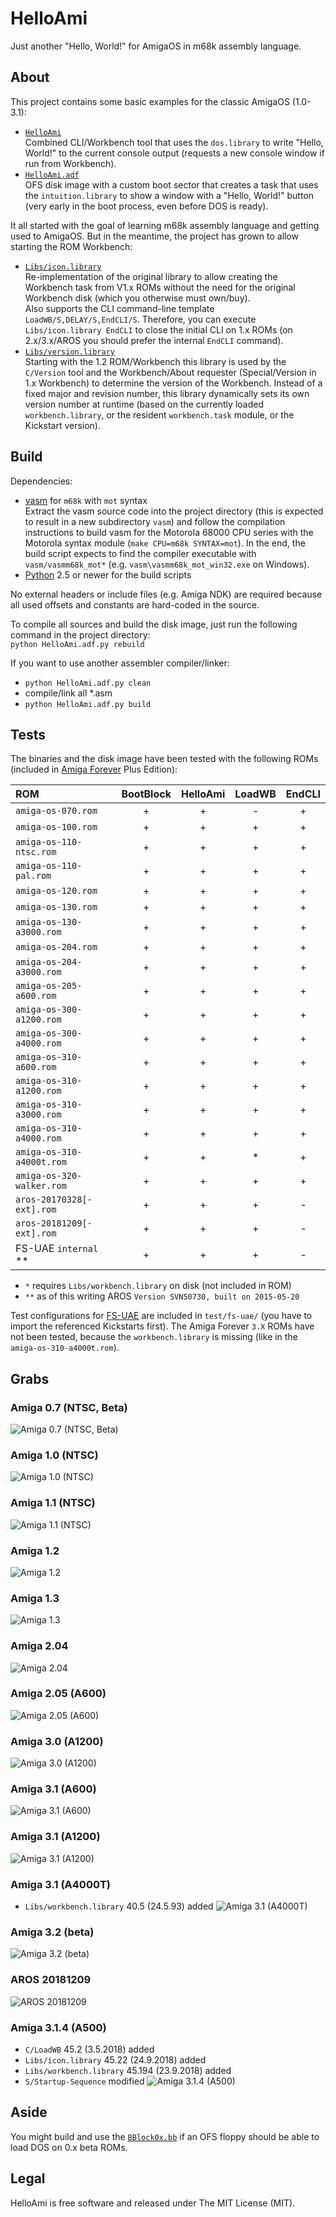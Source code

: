 HelloAmi
========

Just another "Hello, World!" for AmigaOS in m68k assembly language.


About
-----

This project contains some basic examples for the classic AmigaOS (1.0-3.1):  
  - [`HelloAmi`](HelloAmi.asm)  
    Combined CLI/Workbench tool that uses the `dos.library`
    to write "Hello, World!" to the current console output
    (requests a new console window if run from Workbench).
  - [`HelloAmi.adf`](HelloAmi.adf.asm)  
    OFS disk image with a custom boot sector that creates a task that
    uses the `intuition.library` to show a window with a "Hello, World!"
    button (very early in the boot process, even before DOS is ready).

It all started with the goal of learning m68k assembly language
and getting used to AmigaOS. But in the meantime, the
project has grown to allow starting the ROM Workbench:  
  - [`Libs/icon.library`](Libs/icon.library.asm)  
    Re-implementation of the original library to allow creating the Workbench
    task from V1.x ROMs without the need for the original Workbench disk
    (which you otherwise must own/buy).  
    Also supports the CLI command-line template `LoadWB/S,DELAY/S,EndCLI/S`.
    Therefore, you can execute `Libs/icon.library EndCLI`
    to close the initial CLI on 1.x ROMs
    (on 2.x/3.x/AROS you should prefer the internal `EndCLI` command).
  - [`Libs/version.library`](Libs/version.library.asm)  
    Starting with the 1.2 ROM/Workbench this library is used by the `C/Version`
    tool and the Workbench/About requester (Special/Version in 1.x Workbench)
    to determine the version of the Workbench. Instead of a fixed major and
    revision number, this library dynamically sets its own version number at
    runtime (based on the currently loaded `workbench.library`, or the
    resident `workbench.task` module, or the Kickstart version).


Build
-----

Dependencies:
  - [vasm](http://sun.hasenbraten.de/vasm/) for `m68k` with `mot` syntax  
    Extract the vasm source code into the project directory (this is expected
    to result in a new subdirectory `vasm`) and follow the compilation
    instructions to build vasm for the Motorola 68000 CPU series with
    the Motorola syntax module (`make CPU=m68k SYNTAX=mot`). In the end,
    the build script expects to find the compiler executable with
    `vasm/vasmm68k_mot*` (e.g. `vasm\vasmm68k_mot_win32.exe` on Windows).
  - [Python](https://www.python.org/) 2.5 or newer for the build scripts

No external headers or include files (e.g. Amiga NDK) are required
because all used offsets and constants are hard-coded in the source.

To compile all sources and build the disk image, just
run the following command in the project directory:  
`python HelloAmi.adf.py rebuild`

If you want to use another assembler compiler/linker:  
  - `python HelloAmi.adf.py clean`
  - compile/link all *.asm
  - `python HelloAmi.adf.py build`


Tests
-----

The binaries and the disk image have been tested with the following ROMs
(included in [Amiga Forever](https://www.amigaforever.com/) Plus Edition):

| ROM                       | BootBlock | HelloAmi | LoadWB | EndCLI |
|:--------------------------|:---------:|:--------:|:------:|:------:|
| `amiga-os-070.rom`        |     +     |    +     |   -    |   +    |
| `amiga-os-100.rom`        |     +     |    +     |   +    |   +    |
| `amiga-os-110-ntsc.rom`   |     +     |    +     |   +    |   +    |
| `amiga-os-110-pal.rom`    |     +     |    +     |   +    |   +    |
| `amiga-os-120.rom`        |     +     |    +     |   +    |   +    |
| `amiga-os-130.rom`        |     +     |    +     |   +    |   +    |
| `amiga-os-130-a3000.rom`  |     +     |    +     |   +    |   +    |
| `amiga-os-204.rom`        |     +     |    +     |   +    |   +    |
| `amiga-os-204-a3000.rom`  |     +     |    +     |   +    |   +    |
| `amiga-os-205-a600.rom`   |     +     |    +     |   +    |   +    |
| `amiga-os-300-a1200.rom`  |     +     |    +     |   +    |   +    |
| `amiga-os-300-a4000.rom`  |     +     |    +     |   +    |   +    |
| `amiga-os-310-a600.rom`   |     +     |    +     |   +    |   +    |
| `amiga-os-310-a1200.rom`  |     +     |    +     |   +    |   +    |
| `amiga-os-310-a3000.rom`  |     +     |    +     |   +    |   +    |
| `amiga-os-310-a4000.rom`  |     +     |    +     |   +    |   +    |
| `amiga-os-310-a4000t.rom` |     +     |    +     |   *    |   +    |
| `amiga-os-320-walker.rom` |     +     |    +     |   +    |   +    |
| `aros-20170328[-ext].rom` |     +     |    +     |   +    |   -    |
| `aros-20181209[-ext].rom` |     +     |    +     |   +    |   -    |
| FS-UAE `internal` **      |     +     |    +     |   +    |   -    |

  - `*` requires `Libs/workbench.library` on disk (not included in ROM)
  - `**` as of this writing AROS `Version SVN50730, built on 2015-05-20`

Test configurations for [FS-UAE](https://fs-uae.net/) are included in
`test/fs-uae/` (you have to import the referenced Kickstarts first).
The Amiga Forever `3.X` ROMs have not been tested, because the
`workbench.library` is missing (like in the `amiga-os-310-a4000t.rom`).


Grabs
-----

### Amiga 0.7 (NTSC, Beta)
![Amiga 0.7 (NTSC, Beta)](test/fs-uae/H/HelloAmi-amiga-os-070.png)
### Amiga 1.0 (NTSC)
![Amiga 1.0 (NTSC)](test/fs-uae/H/HelloAmi-amiga-os-100.png)
### Amiga 1.1 (NTSC)
![Amiga 1.1 (NTSC)](test/fs-uae/H/HelloAmi-amiga-os-110-ntsc.png)
### Amiga 1.2
![Amiga 1.2](test/fs-uae/H/HelloAmi-amiga-os-120.png)
### Amiga 1.3
![Amiga 1.3](test/fs-uae/H/HelloAmi-amiga-os-130.png)
### Amiga 2.04  
![Amiga 2.04](test/fs-uae/H/HelloAmi-amiga-os-204.png)
### Amiga 2.05 (A600)
![Amiga 2.05 (A600)](test/fs-uae/H/HelloAmi-amiga-os-205-a600.png)
### Amiga 3.0 (A1200)
![Amiga 3.0 (A1200)](test/fs-uae/H/HelloAmi-amiga-os-300-a1200.png)
### Amiga 3.1 (A600)
![Amiga 3.1 (A600)](test/fs-uae/H/HelloAmi-amiga-os-310-a600.png)
### Amiga 3.1 (A1200)
![Amiga 3.1 (A1200)](test/fs-uae/H/HelloAmi-amiga-os-310-a1200.png)
### Amiga 3.1 (A4000T)
  - `Libs/workbench.library` 40.5 (24.5.93) added
![Amiga 3.1 (A4000T)](test/fs-uae/H/HelloAmi-amiga-os-310-a4000t.png)
### Amiga 3.2 (beta)
![Amiga 3.2 (beta)](test/fs-uae/H/HelloAmi-amiga-os-320-walker.png)
### AROS 20181209
![AROS 20181209](test/fs-uae/H/HelloAmi-aros-20181209.png)
### Amiga 3.1.4 (A500)
  - `C/LoadWB` 45.2 (3.5.2018) added
  - `Libs/icon.library` 45.22 (24.9.2018) added
  - `Libs/workbench.library` 45.194 (23.9.2018) added
  - `S/Startup-Sequence` modified
![Amiga 3.1.4 (A500)](test/fs-uae/H/HelloAmi-kick.a500.46.143.png)


Aside
-----

You might build and use the [`BBlock0x.bb`](BBlock0x.bb.asm)
if an OFS floppy should be able to load DOS on 0.x beta ROMs.


Legal
-----

HelloAmi is free software and released under The MIT License (MIT).
